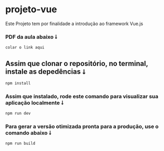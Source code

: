 # projeto-vue

Este Projeto tem por finalidade a introdução ao framework Vue.js

### PDF da aula abaixo ⭣

```sh
colar o link aqui
```

## Assim que clonar o repositório, no terminal, instale as depedências ⭣

```sh
npm install
```

### Assim que instalado, rode este comando para visualizar sua aplicação localmente ⭣

```sh
npm run dev
```

### Para gerar a versão otimizada pronta para a produção, use o comando abaixo ⭣

```sh
npm run build
```




